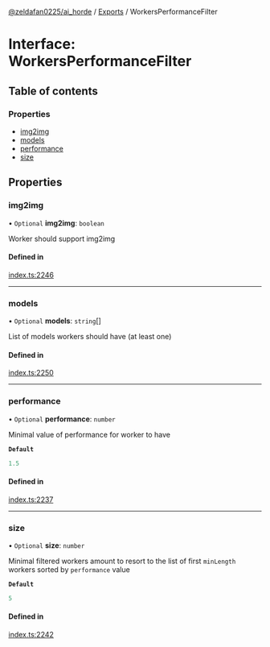 [@zeldafan0225/ai_horde](../README.md) / [Exports](../modules.md) / WorkersPerformanceFilter

# Interface: WorkersPerformanceFilter

## Table of contents

### Properties

- [img2img](WorkersPerformanceFilter.md#img2img)
- [models](WorkersPerformanceFilter.md#models)
- [performance](WorkersPerformanceFilter.md#performance)
- [size](WorkersPerformanceFilter.md#size)

## Properties

### img2img

• `Optional` **img2img**: `boolean`

Worker should support img2img

#### Defined in

[index.ts:2246](https://github.com/ZeldaFan0225/ai_horde/blob/1d5fbc0/index.ts#L2246)

___

### models

• `Optional` **models**: `string`[]

List of models workers should have (at least one)

#### Defined in

[index.ts:2250](https://github.com/ZeldaFan0225/ai_horde/blob/1d5fbc0/index.ts#L2250)

___

### performance

• `Optional` **performance**: `number`

Minimal value of performance for worker to have

**`Default`**

```ts
1.5
```

#### Defined in

[index.ts:2237](https://github.com/ZeldaFan0225/ai_horde/blob/1d5fbc0/index.ts#L2237)

___

### size

• `Optional` **size**: `number`

Minimal filtered workers amount to resort to the list of first `minLength` workers sorted by `performance` value

**`Default`**

```ts
5
```

#### Defined in

[index.ts:2242](https://github.com/ZeldaFan0225/ai_horde/blob/1d5fbc0/index.ts#L2242)
